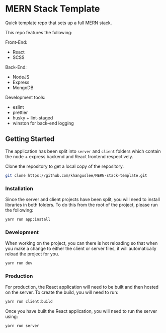 # MERN Stack Template

Quick template repo that sets up a full MERN stack.

This repo features the following:

Front-End:

- React
- SCSS

Back-End:

- NodeJS
- Express
- MongoDB

Development tools:

- eslint
- prettier
- husky + lint-staged 
- winston for back-end logging

## Getting Started

The application has been split into `server` and `client` folders which contain the node + express backend and React frontend respectively.

Clone the repository to get a local copy of the repository.

``` bash
git clone https://github.com/khanguslee/MERN-stack-template.git
```

### Installation

Since the server and client projects have been split, you will need to install libraries in both folders. To do this from the root of the project, please run the following:

``` bash
yarn run app:install
```

### Development

When working on the project, you can there is hot reloading so that when you make a change to either the client or server files, it will automatically reload the project for you.

``` bash
yarn run dev
```

### Production

For production, the React application will need to be built and then hosted on the server. To create the build, you will need to run:

``` bash
yarn run client:build
```

Once you have built the React application, you will need to run the server using:

``` bash
yarn run server
```